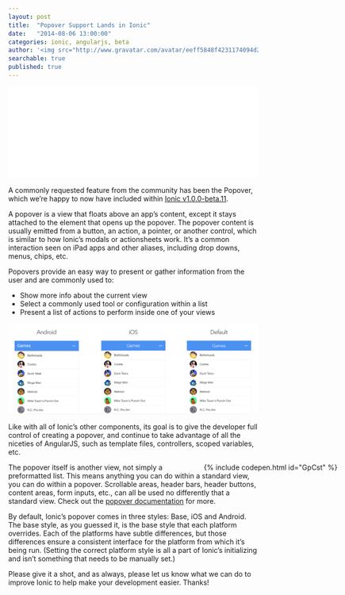 ```yaml
---
layout: post
title:  "Popover Support Lands in Ionic"
date:   "2014-08-06 13:00:00"
categories: ionic, angularjs, beta
author: '<img src="http://www.gravatar.com/avatar/eeff5848f4231174094d2bc3cce26a05?s=48&amp;d=mm" class="author-icon"><a href="http://twitter.com/adamdbradley">Adam</a>'
searchable: true
published: true
---
```


<img class="showcase-image" src="/img/blog/popover-header.gif">

A commonly requested feature from the community has been the Popover, which we’re happy to now have included within [Ionic v1.0.0-beta.11](http://forum.ionicframework.com/t/v1-0-0-beta-11-indium-iguana-released/7798).

A popover is a view that floats above an app’s content, except it stays attached to the element that opens up the popover. The popover content is usually emitted from a button, an action, a pointer, or another control, which is similar to how Ionic’s modals or actionsheets work. It’s a common interaction seen on iPad apps and other aliases, including drop downs, menus, chips, etc.

<!-- more -->

Popovers provide an easy way to present or gather information from the user and are commonly used to:

- Show more info about the current view
- Select a commonly used tool or configuration within a list
- Present a list of actions to perform inside one of your views

<a href="http://ionicframework.com/img/blog/craftedhere-app-preview.png"><img class="body-image" src="/img/blog/popover-preview.gif"></a>

Like with all of Ionic’s other components, its goal is to give the developer full control of creating a popover, and continue to take advantage of all the niceties of AngularJS, such as template files, controllers, scoped variables, etc.

<div style="float: right; margin-right: -160px">
  {% include codepen.html id="GpCst" %}
</div>

The popover itself is another view, not simply a preformatted list. This means anything you can do within a standard view, you can do within a popover. Scrollable areas, header bars, header buttons, content areas, form inputs, etc., can all be used no differently that a standard view. Check out the [popover documentation](/docs/api/service/$ionicPopover/) for more.

By default, Ionic’s popover comes in three styles: Base, iOS and Android. The base style, as you guessed it, is the base style that each platform overrides. Each of the platforms have subtle differences, but those differences ensure a consistent interface for the platform from which it’s being run. (Setting the correct platform style is all a part of Ionic’s initializing and isn’t something that needs to be manually set.)

Please give it a shot, and as always, please let us know what we can do to improve Ionic to help make your development easier. Thanks!

